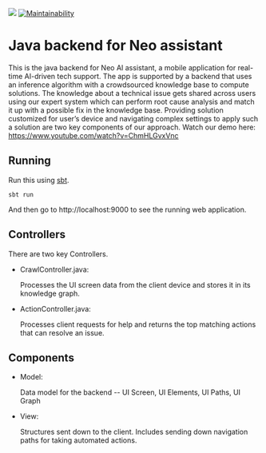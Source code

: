 [<img src="https://img.shields.io/travis/playframework/play-java-starter-example.svg"/>](https://travis-ci.org/playframework/play-java-starter-example)
[![Maintainability](https://api.codeclimate.com/v1/badges/70649b79bf4a747a69e6/maintainability)](https://codeclimate.com/github/InceptAi/neo-backend/maintainability)

# Java backend for Neo assistant

This is the java backend for Neo AI assistant, a mobile application for real-time AI-driven tech support. The app is supported by a backend that uses an inference algorithm with a crowdsourced knowledge base to compute solutions. The knowledge about a technical issue gets shared across users using our expert system which can perform root cause analysis and match it up with a possible fix in the knowledge base. Providing solution customized for user’s device and navigating complex settings to apply such a solution are two key components of our approach. Watch our demo here: https://www.youtube.com/watch?v=ChmHLGvxVnc

## Running

Run this using [sbt](http://www.scala-sbt.org/). 
```
sbt run
```

And then go to http://localhost:9000 to see the running web application.

## Controllers

There are two key Controllers.

- CrawlController.java:

  Processes the UI screen data from the client device and stores it in its knowledge graph.

- ActionController.java:

  Processes client requests for help and returns the top matching actions that can resolve an issue.


## Components

- Model:

  Data model for the backend -- UI Screen, UI Elements, UI Paths, UI Graph

- View:

  Structures sent down to the client. Includes sending down navigation paths for taking automated actions.
